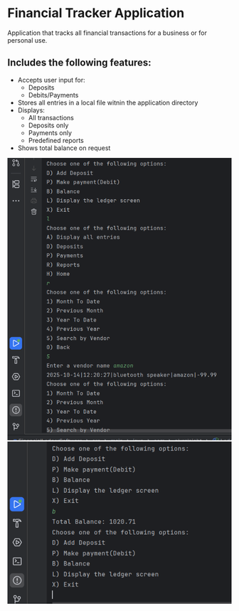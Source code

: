 # Financial Tracker Application
Application that tracks all financial transactions for a business or for personal use.
## Includes the following features:
  * Accepts user input for:
    * Deposits
    * Debits/Payments
  * Stores all entries in a local file witnin the application directory
  * Displays:
     * All transactions
     * Deposits only
     * Payments only
     * Predefined reports
  * Shows total balance on request

![Shows different screens](differentScreens.png "shows different screens")
![Shows total balance](newFeature.png)
